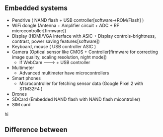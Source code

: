 ## Embedded systems

- Pendrive ( NAND flash + USB controller[software->ROM/Flash] )
- WiFi dongle (Antenna + Amplifier circuit + ADC + RF microcontroller[firmware])
- Display (HDMI/VGA interface with ASIC + Display controls-brightness, contrast, power saving features[software])
- Keyboard, mouse ( USB controller ASIC )
- Camera (Optical sensor like CMOS + Controller[firmware for correcting image quality, scaling resolution, night mode])
  - If WebCam ---> + USB controller
- Multimeter
  - Advanced multimeter have microcontrollers
- Smart phones
  - Microcontroller for fetching sensor data (Google Pixel 2 with STM32F4 )
- Drones
- SDCard (Embedded NAND flash with NAND flash micontroller)
- SIM card


hi 
## Difference between

